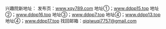 
兴趣院新地址：
发布页：www.xqy789.com
地址①；www.ddpp15.top
地址②；www.ddpp16.top
地址③；www.ddpp7.top
地址④；www.ddpp13.top
地址④；www.ddpp17.top
找回邮箱：qiqiwuqi7757@gmail.com

